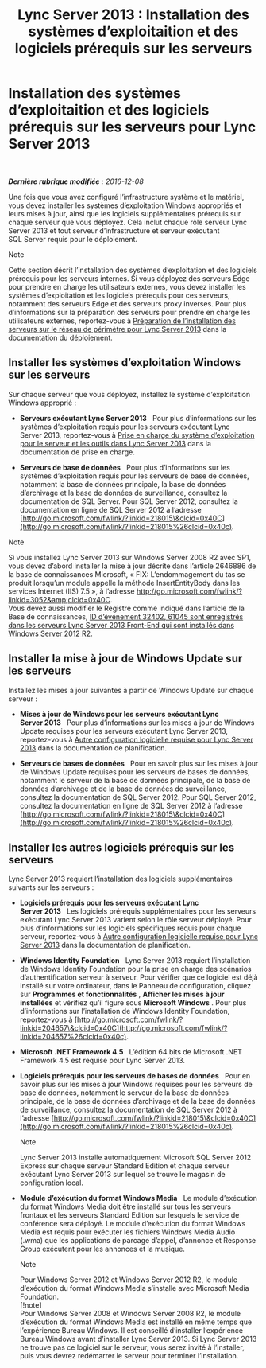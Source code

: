 ﻿---
title: 'Lync Server 2013 : Installation des systèmes d’exploitaition et des logiciels prérequis sur les serveurs'
TOCTitle: Installation des systèmes d’exploitaition et des logiciels prérequis sur les serveurs
ms:assetid: 055991e0-5aeb-43fc-a7ba-d4b02316d73b
ms:mtpsurl: https://technet.microsoft.com/fr-fr/library/Gg398103(v=OCS.15)
ms:contentKeyID: 49296120
ms.date: 12/10/2016
mtps_version: v=OCS.15
ms.translationtype: HT
---

# Installation des systèmes d’exploitaition et des logiciels prérequis sur les serveurs pour Lync Server 2013

 

_**Dernière rubrique modifiée :** 2016-12-08_

Une fois que vous avez configuré l’infrastructure système et le matériel, vous devez installer les systèmes d’exploitation Windows appropriés et leurs mises à jour, ainsi que les logiciels supplémentaires prérequis sur chaque serveur que vous déployez. Cela inclut chaque rôle serveur Lync Server 2013 et tout serveur d’infrastructure et serveur exécutant SQL Server requis pour le déploiement.

> [!note]  
> Cette section décrit l’installation des systèmes d’exploitation et des logiciels prérequis pour les serveurs internes. Si vous déployez des serveurs Edge pour prendre en charge les utilisateurs externes, vous devez installer les systèmes d’exploitation et les logiciels prérequis pour ces serveurs, notamment des serveurs Edge et des serveurs proxy inverses. Pour plus d’informations sur la préparation des serveurs pour prendre en charge les utilisateurs externes, reportez-vous à <a href="lync-server-2013-preparing-for-installation-of-servers-in-the-perimeter-network.md">Préparation de l’installation des serveurs sur le réseau de périmètre pour Lync Server 2013</a> dans la documentation du déploiement.

## Installer les systèmes d’exploitation Windows sur les serveurs

Sur chaque serveur que vous déployez, installez le système d’exploitation Windows approprié :

  - **Serveurs exécutant Lync Server 2013**   Pour plus d’informations sur les systèmes d’exploitation requis pour les serveurs exécutant Lync Server 2013, reportez-vous à [Prise en charge du système d’exploitation pour le serveur et les outils dans Lync Server 2013](lync-server-2013-server-and-tools-operating-system-support.md) dans la documentation de prise en charge.

  - **Serveurs de base de données**   Pour plus d’informations sur les systèmes d’exploitation requis pour les serveurs de base de données, notamment la base de données principale, la base de données d’archivage et la base de données de surveillance, consultez la documentation de SQL Server. Pour SQL Server 2012, consultez la documentation en ligne de SQL Server 2012 à l’adresse [http://go.microsoft.com/fwlink/?linkid=218015\&clcid=0x40C](http://go.microsoft.com/fwlink/?linkid=218015%26clcid=0x40c).

> [!note]  
> Si vous installez Lync Server 2013 sur Windows Server 2008 R2 avec SP1, vous devez d’abord installer la mise à jour décrite dans l’article 2646886 de la base de connaissances Microsoft, « FIX: L’endommagement du tas se produit lorsqu’un module appelle la méthode InsertEntityBody dans les services Internet (IIS) 7.5 », à l’adresse <a href="http://go.microsoft.com/fwlink/?linkid=3052%26clcid=0x40c">http://go.microsoft.com/fwlink/?linkid=3052&amp;clcid=0x40C</a>.<br />
Vous devez aussi modifier le Registre comme indiqué dans l’article de la Base de connaissances, <a href="http://go.microsoft.com/fwlink/p/?linkid=506893">ID d’événement 32402, 61045 sont enregistrés dans les serveurs Lync Server 2013 Front-End qui sont installés dans Windows Server 2012 R2</a>.

## Installer la mise à jour de Windows Update sur les serveurs

Installez les mises à jour suivantes à partir de Windows Update sur chaque serveur :

  - **Mises à jour de Windows pour les serveurs exécutant Lync Server 2013**   Pour plus d’informations sur les mises à jour de Windows Update requises pour les serveurs exécutant Lync Server 2013, reportez-vous à [Autre configuration logicielle requise pour Lync Server 2013](lync-server-2013-additional-software-requirements.md) dans la documentation de planification.

  - **Serveurs de bases de données**   Pour en savoir plus sur les mises à jour de Windows Update requises pour les serveurs de bases de données, notamment le serveur de la base de données principale, de la base de données d’archivage et de la base de données de surveillance, consultez la documentation de SQL Server 2012. Pour SQL Server 2012, consultez la documentation en ligne de SQL Server 2012 à l’adresse [http://go.microsoft.com/fwlink/?linkid=218015\&clcid=0x40C](http://go.microsoft.com/fwlink/?linkid=218015%26clcid=0x40c).

## Installer les autres logiciels prérequis sur les serveurs

Lync Server 2013 requiert l’installation des logiciels supplémentaires suivants sur les serveurs :

  - **Logiciels prérequis pour les serveurs exécutant Lync Server 2013**   Les logiciels prérequis supplémentaires pour les serveurs exécutant Lync Server 2013 varient selon le rôle serveur déployé. Pour plus d’informations sur les logiciels spécifiques requis pour chaque serveur, reportez-vous à [Autre configuration logicielle requise pour Lync Server 2013](lync-server-2013-additional-software-requirements.md) dans la documentation de planification.

  - **Windows Identity Foundation**   Lync Server 2013 requiert l’installation de Windows Identity Foundation pour la prise en charge des scénarios d’authentification serveur à serveur. Pour vérifier que ce logiciel est déjà installé sur votre ordinateur, dans le Panneau de configuration, cliquez sur **Programmes et fonctionnalités** , **Afficher les mises à jour installées** et vérifiez qu’il figure sous **Microsoft Windows** . Pour plus d’informations sur l’installation de Windows Identity Foundation, reportez-vous à [http://go.microsoft.com/fwlink/?linkid=204657\&clcid=0x40C](http://go.microsoft.com/fwlink/?linkid=204657%26clcid=0x40c).

  - **Microsoft .NET Framework 4.5**   L’édition 64 bits de Microsoft .NET Framework 4.5 est requise pour Lync Server 2013.

  - **Logiciels prérequis pour les serveurs de bases de données**   Pour en savoir plus sur les mises à jour Windows requises pour les serveurs de base de données, notamment le serveur de la base de données principale, de la base de données d’archivage et de la base de données de surveillance, consultez la documentation de SQL Server 2012 à l’adresse [http://go.microsoft.com/fwlink/?linkid=218015\&clcid=0x40C](http://go.microsoft.com/fwlink/?linkid=218015%26clcid=0x40c).
    
    > [!note]  
    > Lync Server 2013 installe automatiquement Microsoft SQL Server 2012 Express sur chaque serveur Standard Edition et chaque serveur exécutant Lync Server 2013 sur lequel se trouve le magasin de configuration local.

  - **Module d’exécution du format Windows Media**   Le module d’exécution du format Windows Media doit être installé sur tous les serveurs frontaux et les serveurs Standard Edition sur lesquels le service de conférence sera déployé. Le module d’exécution du format Windows Media est requis pour exécuter les fichiers Windows Media Audio (.wma) que les applications de parcage d’appel, d’annonce et Response Group exécutent pour les annonces et la musique.
    
    > [!note]  
    > Pour Windows Server 2012 et Windows Server 2012 R2, le module d’exécution du format Windows Media s’installe avec Microsoft Media Foundation.    
    > [!note]  
    > Pour Windows Server 2008 et Windows Server 2008 R2, le module d’exécution du format Windows Media est installé en même temps que l’expérience Bureau Windows. Il est conseillé d’installer l’expérience Bureau Windows avant d’installer Lync Server 2013. Si Lync Server 2013 ne trouve pas ce logiciel sur le serveur, vous serez invité à l’installer, puis vous devrez redémarrer le serveur pour terminer l’installation.
